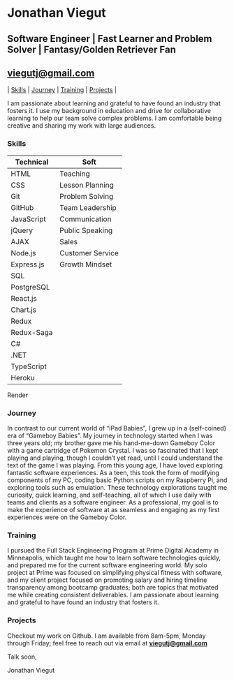# Jonathan Viegut
## Software Engineer | Fast Learner and Problem Solver | Fantasy/Golden Retriever Fan
## viegutj@gmail.com
| [Skills](#SKILLS) |
[Journey](#JOURNEY) |
[Training](#TRAINING) |
[Projects](#PROJECTS) |  

  I am passionate about learning and grateful to have found an industry that fosters it. I use my background in education and drive for collaborative learning to help our team solve complex problems. I am comfortable being creative and sharing my work with large audiences. 


### Skills<a name="SKILLS"></a>
Technical     | Soft
------------- | -------------
HTML          | Teaching
CSS           | Lesson Planning
Git           | Problem Solving
GitHub        | Team Leadership
JavaScript    | Communication
jQuery        | Public Speaking
AJAX          | Sales
Node.js       | Customer Service
Express.js    | Growth Mindset
SQL           |
PostgreSQL    |
React.js      |
Chart.js      |
Redux         |
Redux-Saga    |
C#            |
.NET          |
TypeScript    |
Heroku        |
Render  

### Journey<a name="JOURNEY"></a>
  In contrast to our current world of “iPad Babies”, I grew up in a (self-coined) era of “Gameboy Babies”. My journey in technology started when I was three years old; my brother gave me his hand-me-down Gameboy Color with a game cartridge of Pokemon Crystal. I was so fascinated that I kept playing and playing, though I couldn’t yet read, until I could understand the text of the game I was playing. From this young age, I have loved exploring fantastic software experiences. As a teen, this took the form of modifying components of my PC, coding basic Python scripts on my Raspberry Pi, and exploring tools such as emulation. These technology explorations taught me curiosity, quick learning, and self-teaching, all of which I use daily with teams and clients as a software engineer. As a professional, my goal is to make the experience of software at as seamless and engaging as my first experiences were on the Gameboy Color.

### Training<a name="TRAINING"></a>
  I pursued the Full Stack Engineering Program at Prime Digital Academy in Minneapolis, which taught me how to learn software technologies quickly, and prepared me for the current software engineering world.  My solo project at Prime was focused on simplifying physical fitness with software, and my client project focused on promoting salary and hiring timeline transparency among bootcamp graduates; both are topics that motivated me while creating consistent deliverables. I am passionate about learning and grateful to have found an industry that fosters it.

### Projects<a name="PROJECTS"></a>
Checkout my work on Github. I am available from 8am-5pm, Monday through Friday; feel free to reach out via email at **viegutj@gmail.com**

Talk soon,

Jonathan Viegut
